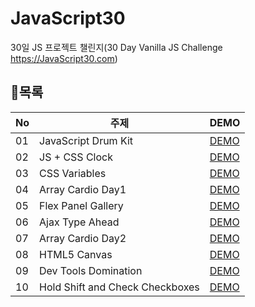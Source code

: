 # JavaScript30

30일 JS 프로젝트 챌린지(30 Day Vanilla JS Challenge https://JavaScript30.com)

## 📃목록

| No  | 주제                            | DEMO                                                                                       |
| --- | ------------------------------- | ------------------------------------------------------------------------------------------ |
| 01  | JavaScript Drum Kit             | [DEMO](https://sewonkimm.github.io/JavaScript30/01-JavaScriptDrumKit/index.html)           |
| 02  | JS + CSS Clock                  | [DEMO](https://sewonkimm.github.io/JavaScript30/02-JSandCSSClock/index.html)               |
| 03  | CSS Variables                   | [DEMO](https://sewonkimm.github.io/JavaScript30/03-CSSVariables/index.html)                |
| 04  | Array Cardio Day1               | [DEMO](https://sewonkimm.github.io/JavaScript30/04-ArrayCardioDay1/index.html)             |
| 05  | Flex Panel Gallery              | [DEMO](https://sewonkimm.github.io/JavaScript30/05-FlexPanelGallery/index.html)            |
| 06  | Ajax Type Ahead                 | [DEMO](https://sewonkimm.github.io/JavaScript30/06-AjaxTypeAhead/index.html)               |
| 07  | Array Cardio Day2               | [DEMO](https://sewonkimm.github.io/JavaScript30/07-ArrayCardioDay2/index.html)             |
| 08  | HTML5 Canvas                    | [DEMO](https://sewonkimm.github.io/JavaScript30/08-HTML5Canvas/index.html)                 |
| 09  | Dev Tools Domination            | [DEMO](https://sewonkimm.github.io/JavaScript30/09-DevToolsDomination/index.html)          |
| 10  | Hold Shift and Check Checkboxes | [DEMO](https://sewonkimm.github.io/JavaScript30/10-HoldShiftandCheckCheckboxes/index.html) |
